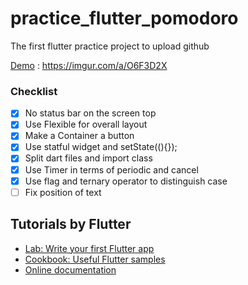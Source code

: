 # practice_flutter_pomodoro

The first flutter practice project to upload github  

[Demo](https://imgur.com/a/O6F3D2X) : https://imgur.com/a/O6F3D2X  
  
### Checklist  
  
- [x] No status bar on the screen top  
- [x] Use Flexible for overall layout  
- [x] Make a Container a button  
- [x] Use statful widget and setState((){});  
- [x] Split dart files and import class  
- [x] Use Timer in terms of periodic and cancel  
- [x] Use flag and ternary operator to distinguish case  
- [ ] Fix position of text  

## Tutorials by Flutter
- [Lab: Write your first Flutter app](https://docs.flutter.dev/get-started/codelab)
- [Cookbook: Useful Flutter samples](https://docs.flutter.dev/cookbook)
- [Online documentation](https://docs.flutter.dev/)
